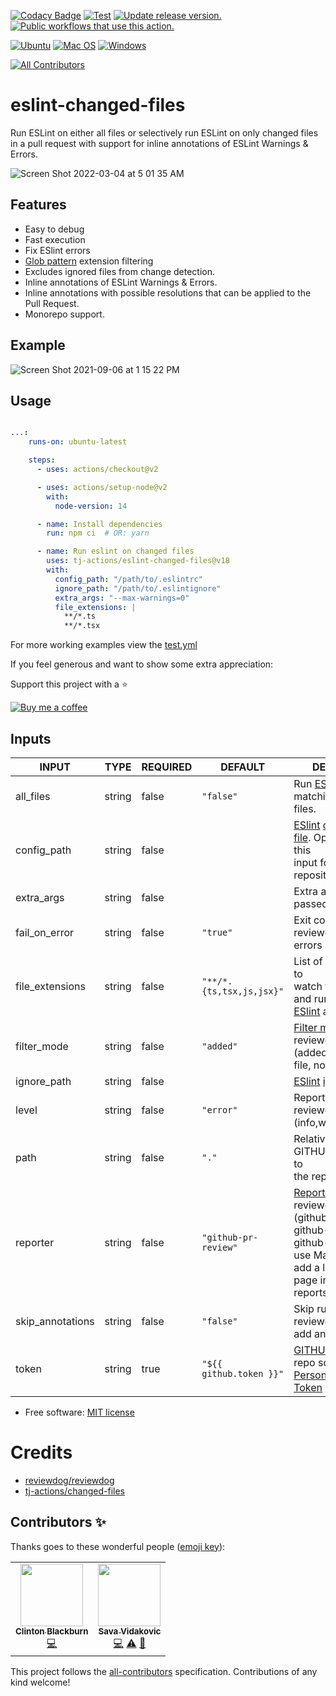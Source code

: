 [![Codacy Badge](https://api.codacy.com/project/badge/Grade/13f8c6c0f4b947b89af4e5d99379b47d)](https://app.codacy.com/gh/tj-actions/eslint-changed-files?utm_source=github.com\&utm_medium=referral\&utm_content=tj-actions/eslint-changed-files\&utm_campaign=Badge_Grade_Settings)
[![Test](https://github.com/tj-actions/eslint-changed-files/actions/workflows/test.yml/badge.svg)](https://github.com/tj-actions/eslint-changed-files/actions/workflows/test.yml) [![Update release version.](https://github.com/tj-actions/eslint-changed-files/workflows/Update%20release%20version./badge.svg)](https://github.com/tj-actions/eslint-changed-files/actions?query=workflow%3A%22Update+release+version.%22) [![Public workflows that use this action.](https://img.shields.io/endpoint?url=https%3A%2F%2Fused-by.vercel.app%2Fapi%2Fgithub-actions%2Fused-by%3Faction%3Dtj-actions%2Feslint-changed-files%26badge%3Dtrue)](https://github.com/search?o=desc\&q=tj-actions+eslint-changed-files+language%3AYAML\&s=\&type=Code)

[![Ubuntu](https://img.shields.io/badge/Ubuntu-E95420?logo=ubuntu\&logoColor=white)](https://docs.github.com/en/actions/reference/workflow-syntax-for-github-actions#jobsjob_idruns-on)
[![Mac OS](https://img.shields.io/badge/mac%20os-000000?logo=macos\&logoColor=F0F0F0)](https://docs.github.com/en/actions/reference/workflow-syntax-for-github-actions#jobsjob_idruns-on)
[![Windows](https://img.shields.io/badge/Windows-0078D6?logo=windows\&logoColor=white)](https://docs.github.com/en/actions/reference/workflow-syntax-for-github-actions#jobsjob_idruns-on)

<!-- ALL-CONTRIBUTORS-BADGE:START - Do not remove or modify this section -->

[![All Contributors](https://img.shields.io/badge/all_contributors-2-orange.svg?style=flat-square)](#contributors-)

<!-- ALL-CONTRIBUTORS-BADGE:END -->

# eslint-changed-files

Run ESLint on either all files or selectively run ESLint on only changed files in a pull request with support for inline annotations of ESLint Warnings & Errors.

![Screen Shot 2022-03-04 at 5 01 35 AM](https://user-images.githubusercontent.com/17484350/156742457-ff0c2da5-aca8-4260-9a3c-76ff3a273bd6.png)

## Features

*   Easy to debug
*   Fast execution
*   Fix ESlint errors
*   [Glob pattern](https://docs.github.com/en/actions/learn-github-actions/workflow-syntax-for-github-actions#filter-pattern-cheat-sheet) extension filtering
*   Excludes ignored files from change detection.
*   Inline annotations of ESLint Warnings & Errors.
*   Inline annotations with possible resolutions that can be applied to the Pull Request.
*   Monorepo support.

## Example

![Screen Shot 2021-09-06 at 1 15 22 PM](https://user-images.githubusercontent.com/17484350/132248250-6998078b-de5d-453a-8225-f4a6e3793bbe.png)

## Usage

```yml

...:
    runs-on: ubuntu-latest

    steps:
      - uses: actions/checkout@v2

      - uses: actions/setup-node@v2
        with:
          node-version: 14

      - name: Install dependencies
        run: npm ci  # OR: yarn 

      - name: Run eslint on changed files
        uses: tj-actions/eslint-changed-files@v18
        with:
          config_path: "/path/to/.eslintrc"
          ignore_path: "/path/to/.eslintignore"
          extra_args: "--max-warnings=0"
          file_extensions: |
            **/*.ts
            **/*.tsx
```

For more working examples view the [test.yml](https://github.com/tj-actions/eslint-changed-files/blob/main/.github/workflows/test.yml)

If you feel generous and want to show some extra appreciation:

Support this project with a :star:

[![Buy me a coffee][buymeacoffee-shield]][buymeacoffee]

[buymeacoffee]: https://www.buymeacoffee.com/jackton1

[buymeacoffee-shield]: https://www.buymeacoffee.com/assets/img/custom_images/orange_img.png

## Inputs

<!-- AUTO-DOC-INPUT:START - Do not remove or modify this section -->

|      INPUT       |  TYPE  | REQUIRED |           DEFAULT            |                                                                                                                                                     DESCRIPTION                                                                                                                                                      |
|------------------|--------|----------|------------------------------|----------------------------------------------------------------------------------------------------------------------------------------------------------------------------------------------------------------------------------------------------------------------------------------------------------------------|
|    all\_files     | string |  false   |          `"false"`           |                                                                                                                             Run [ESlint](https://eslint.org) on all matching <br>files.                                                                                                                              |
|   config\_path    | string |  false   |                              |                                                                             [ESlint](https://eslint.org/) [configuration file](https://eslint.org/docs/user-guide/configuring/). Optionally omit this <br>input for Mono repositories.                                                                               |
|    extra\_args    | string |  false   |                              |                                                                                                            Extra arguments passed to [ESlint](https://eslint.org/docs/user-guide/command-line-interface)                                                                                                             |
|  fail\_on\_error   | string |  false   |           `"true"`           |                                                                                                                                 Exit code for reviewdog when <br>errors are found.                                                                                                                                   |
| file\_extensions  | string |  false   | `"**/*.{ts,tsx,js,jsx}"`<br> |                                                                                                         List of file extensions to <br>watch for changes and run <br>[ESlint](https://eslint.org/) against                                                                                                           |
|   filter\_mode    | string |  false   |          `"added"`           |                                                                                       [Filter mode](https://github.com/reviewdog/reviewdog#filter-mode) for the reviewdog command <br>(added, diff\_context, file, nofilter).                                                                                         |
|   ignore\_path    | string |  false   |                              |                                                                                                      [ESlint](https://eslint.org/) [ignore file](https://eslint.org/docs/user-guide/configuring/ignoring-code)                                                                                                       |
|      level       | string |  false   |          `"error"`           |                                                                                                                                   Report level for reviewdog (info,warning,error)                                                                                                                                    |
|       path       | string |  false   |            `"."`             |                                                                                                                             Relative path under GITHUB\_WORKSPACE to <br>the repository                                                                                                                               |
|     reporter     | string |  false   |     `"github-pr-review"`     |                                                 [Reporter](https://github.com/reviewdog/reviewdog#reporters) of reviewdog command (github-check, github-pr-review). <br>github-pr-review can use Markdown and <br>add a link to rule <br>page in reviewdog reports.                                                  |
| skip\_annotations | string |  false   |          `"false"`           |                                                                                                                              Skip running reviewdog i.e don't <br>add any annotations.                                                                                                                               |
|      token       | string |   true   |   `"${{ github.token }}"`    | [GITHUB\_TOKEN](https://docs.github.com/en/free-pro-team@latest/actions/reference/authentication-in-a-workflow#using-the-github_token-in-a-workflow) or a repo scoped <br>[Personal Access Token](https://docs.github.com/en/free-pro-team@latest/github/authenticating-to-github/creating-a-personal-access-token)  |

<!-- AUTO-DOC-INPUT:END -->

*   Free software: [MIT license](LICENSE)

# Credits

*   [reviewdog/reviewdog](https://github.com/reviewdog/reviewdog)
*   [tj-actions/changed-files](https://github.com/tj-actions/changed-files)

## Contributors ✨

Thanks goes to these wonderful people ([emoji key](https://allcontributors.org/docs/en/emoji-key)):

<!-- ALL-CONTRIBUTORS-LIST:START - Do not remove or modify this section -->

<!-- prettier-ignore-start -->

<!-- markdownlint-disable -->

<table>
  <tr>
    <td align="center"><a href="https://dev.clintonblackburn.com"><img src="https://avatars.githubusercontent.com/u/910510?v=4?s=100" width="100px;" alt=""/><br /><sub><b>Clinton Blackburn</b></sub></a><br /><a href="https://github.com/tj-actions/eslint-changed-files/commits?author=clintonb" title="Code">💻</a></td>
    <td align="center"><a href="https://github.com/sava-vidakovic"><img src="https://avatars.githubusercontent.com/u/10528914?v=4?s=100" width="100px;" alt=""/><br /><sub><b>Sava Vidakovic</b></sub></a><br /><a href="https://github.com/tj-actions/eslint-changed-files/commits?author=sava-vidakovic" title="Code">💻</a> <a href="https://github.com/tj-actions/eslint-changed-files/commits?author=sava-vidakovic" title="Tests">⚠️</a> <a href="https://github.com/tj-actions/eslint-changed-files/commits?author=sava-vidakovic" title="Documentation">📖</a></td>
  </tr>
</table>

<!-- markdownlint-restore -->

<!-- prettier-ignore-end -->

<!-- ALL-CONTRIBUTORS-LIST:END -->

This project follows the [all-contributors](https://github.com/all-contributors/all-contributors) specification. Contributions of any kind welcome!
